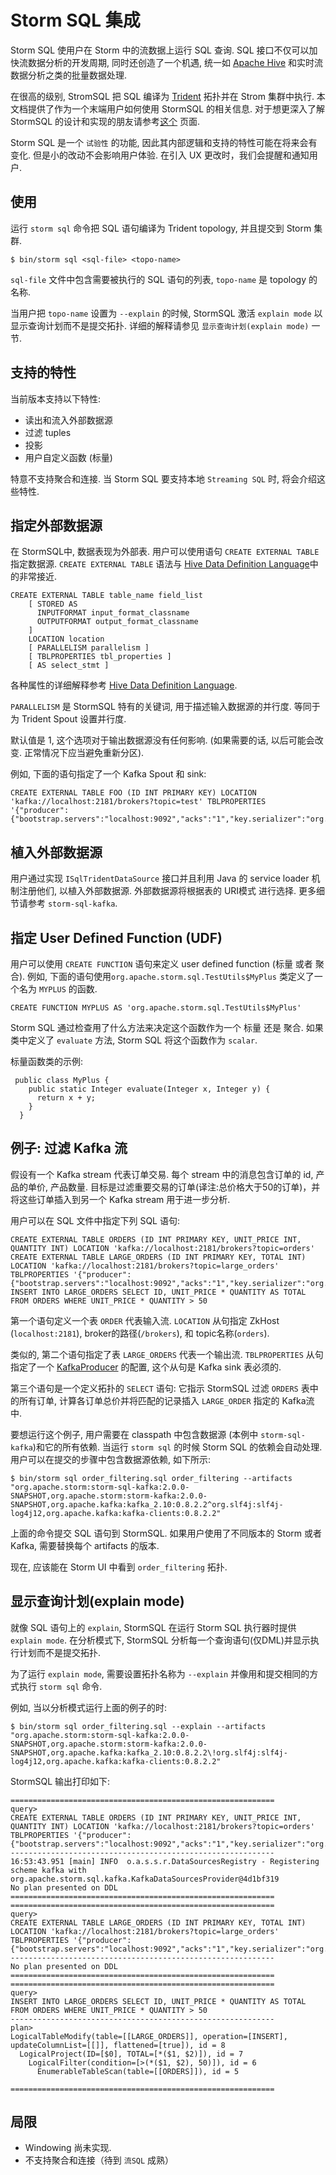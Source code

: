 # Storm SQL 集成

Storm SQL 使用户在 Storm 中的流数据上运行 SQL 查询. SQL 接口不仅可以加快流数据分析的开发周期, 同时还创造了一个机遇, 统一如 [Apache Hive](///hive.apache.org) 和实时流数据分析之类的批量数据处理.

在很高的级别, StromSQL 把 SQL 编译为 [Trident](Trident-API-Overview.html) 拓扑并在 Strom 集群中执行. 本文档提供了作为一个末端用户如何使用 StormSQL 的相关信息. 对于想更深入了解 StormSQL 的设计和实现的朋友请参考[这个](storm-sql-internal.html) 页面.

Storm SQL 是一个 `试验性` 的功能, 因此其内部逻辑和支持的特性可能在将来会有变化. 但是小的改动不会影响用户体验. 在引入 UX 更改时，我们会提醒和通知用户.

## 使用

运行 `storm sql` 命令把 SQL 语句编译为 Trident topology, 并且提交到 Storm 集群.

```
$ bin/storm sql <sql-file> <topo-name> 
```

`sql-file` 文件中包含需要被执行的 SQL 语句的列表, `topo-name` 是 topology 的名称.

当用户把 `topo-name` 设置为 `--explain` 的时候, StormSQL 激活 `explain mode` 以显示查询计划而不是提交拓扑. 详细的解释请参见 `显示查询计划(explain mode)` 一节.

## 支持的特性

当前版本支持以下特性:

*   读出和流入外部数据源
*   过滤 tuples
*   投影
*   用户自定义函数 (标量)

特意不支持聚合和连接. 当 Storm SQL 要支持本地 `Streaming SQL` 时, 将会介绍这些特性.

## 指定外部数据源

在 StormSQL中, 数据表现为外部表. 用户可以使用语句 `CREATE EXTERNAL TABLE` 指定数据源. `CREATE EXTERNAL TABLE` 语法与 [Hive Data Definition Language](https://cwiki.apache.org/confluence/display/Hive/LanguageManual+DDL)中的非常接近.

```
CREATE EXTERNAL TABLE table_name field_list
    [ STORED AS
      INPUTFORMAT input_format_classname
      OUTPUTFORMAT output_format_classname
    ]
    LOCATION location
    [ PARALLELISM parallelism ]
    [ TBLPROPERTIES tbl_properties ]
    [ AS select_stmt ] 
```

各种属性的详细解释参考 [Hive Data Definition Language](https://cwiki.apache.org/confluence/display/Hive/LanguageManual+DDL).

`PARALLELISM` 是 StormSQL 特有的关键词, 用于描述输入数据源的并行度. 等同于为 Trident Spout 设置并行度.

默认值是 1, 这个选项对于输出数据源没有任何影响. (如果需要的话, 以后可能会改变. 正常情况下应当避免重新分区).

例如, 下面的语句指定了一个 Kafka Spout 和 sink:

```
CREATE EXTERNAL TABLE FOO (ID INT PRIMARY KEY) LOCATION 'kafka://localhost:2181/brokers?topic=test' TBLPROPERTIES '{"producer":{"bootstrap.servers":"localhost:9092","acks":"1","key.serializer":"org.apache.org.apache.storm.kafka.IntSerializer","value.serializer":"org.apache.org.apache.storm.kafka.ByteBufferSerializer"}}' 
```

## 植入外部数据源

用户通过实现 `ISqlTridentDataSource` 接口并且利用 Java 的 service loader 机制注册他们, 以植入外部数据源. 外部数据源将根据表的 URI模式 进行选择. 更多细节请参考 `storm-sql-kafka`.

## 指定 User Defined Function (UDF)

用户可以使用 `CREATE FUNCTION` 语句来定义 user defined function (标量 或者 聚合). 例如, 下面的语句使用`org.apache.storm.sql.TestUtils$MyPlus` 类定义了一个名为 `MYPLUS` 的函数.

```
CREATE FUNCTION MYPLUS AS 'org.apache.storm.sql.TestUtils$MyPlus' 
```

Storm SQL 通过检查用了什么方法来决定这个函数作为一个 标量 还是 聚合. 如果类中定义了 `evaluate` 方法, Storm SQL 将这个函数作为 `scalar`.

标量函数类的示例:

```
 public class MyPlus {
    public static Integer evaluate(Integer x, Integer y) {
      return x + y;
    }
  } 
```

## 例子: 过滤 Kafka 流

假设有一个 Kafka stream 代表订单交易. 每个 stream 中的消息包含订单的 id, 产品的单价, 产品数量. 目标是过滤重要交易的订单(译注:总价格大于50的订单)，并将这些订单插入到另一个 Kafka stream 用于进一步分析.

用户可以在 SQL 文件中指定下列 SQL 语句:

```
CREATE EXTERNAL TABLE ORDERS (ID INT PRIMARY KEY, UNIT_PRICE INT, QUANTITY INT) LOCATION 'kafka://localhost:2181/brokers?topic=orders'
CREATE EXTERNAL TABLE LARGE_ORDERS (ID INT PRIMARY KEY, TOTAL INT) LOCATION 'kafka://localhost:2181/brokers?topic=large_orders' TBLPROPERTIES '{"producer":{"bootstrap.servers":"localhost:9092","acks":"1","key.serializer":"org.apache.org.apache.storm.kafka.IntSerializer","value.serializer":"org.apache.org.apache.storm.kafka.ByteBufferSerializer"}}'
INSERT INTO LARGE_ORDERS SELECT ID, UNIT_PRICE * QUANTITY AS TOTAL FROM ORDERS WHERE UNIT_PRICE * QUANTITY > 50 
```

第一个语句定义一个表 `ORDER` 代表输入流. `LOCATION` 从句指定 ZkHost (`localhost:2181`), broker的路径(`/brokers`), 和 topic名称(`orders`).

类似的, 第二个语句指定了表 `LARGE_ORDERS` 代表一个输出流. `TBLPROPERTIES` 从句指定了一个 [KafkaProducer](http://kafka.apache.org/documentation.html#producerconfigs) 的配置, 这个从句是 Kafka sink 表必须的.

第三个语句是一个定义拓扑的 `SELECT` 语句: 它指示 StormSQL 过滤 `ORDERS` 表中的所有订单, 计算各订单总价并将匹配的记录插入 `LARGE_ORDER` 指定的 Kafka流 中.

要想运行这个例子, 用户需要在 classpath 中包含数据源 (本例中 `storm-sql-kafka`)和它的所有依赖. 当运行 `storm sql` 的时候 Storm SQL 的依赖会自动处理. 用户可以在提交的步骤中包含数据源依赖, 如下所示:

```
$ bin/storm sql order_filtering.sql order_filtering --artifacts "org.apache.storm:storm-sql-kafka:2.0.0-SNAPSHOT,org.apache.storm:storm-kafka:2.0.0-SNAPSHOT,org.apache.kafka:kafka_2.10:0.8.2.2^org.slf4j:slf4j-log4j12,org.apache.kafka:kafka-clients:0.8.2.2" 
```

上面的命令提交 SQL 语句到 StormSQL. 如果用户使用了不同版本的 Storm 或者 Kafka, 需要替换每个 artifacts 的版本.

现在, 应该能在 Storm UI 中看到 `order_filtering` 拓扑.

## 显示查询计划(explain mode)

就像 SQL 语句上的 `explain`, StormSQL 在运行 Storm SQL 执行器时提供 `explain mode`. 在分析模式下, StormSQL 分析每一个查询语句(仅DML)并显示执行计划而不是提交拓扑.

为了运行 `explain mode`, 需要设置拓扑名称为 `--explain` 并像用和提交相同的方式执行 `storm sql` 命令.

例如, 当以分析模式运行上面的例子的时:

```
$ bin/storm sql order_filtering.sql --explain --artifacts "org.apache.storm:storm-sql-kafka:2.0.0-SNAPSHOT,org.apache.storm:storm-kafka:2.0.0-SNAPSHOT,org.apache.kafka:kafka_2.10:0.8.2.2\!org.slf4j:slf4j-log4j12,org.apache.kafka:kafka-clients:0.8.2.2" 
```

StormSQL 输出打印如下:

```
===========================================================
query>
CREATE EXTERNAL TABLE ORDERS (ID INT PRIMARY KEY, UNIT_PRICE INT, QUANTITY INT) LOCATION 'kafka://localhost:2181/brokers?topic=orders' TBLPROPERTIES '{"producer":{"bootstrap.servers":"localhost:9092","acks":"1","key.serializer":"org.apache.storm.kafka.IntSerializer","value.serializer":"org.apache.storm.kafka.ByteBufferSerializer"}}'
-----------------------------------------------------------
16:53:43.951 [main] INFO  o.a.s.s.r.DataSourcesRegistry - Registering scheme kafka with org.apache.storm.sql.kafka.KafkaDataSourcesProvider@4d1bf319
No plan presented on DDL
===========================================================
===========================================================
query>
CREATE EXTERNAL TABLE LARGE_ORDERS (ID INT PRIMARY KEY, TOTAL INT) LOCATION 'kafka://localhost:2181/brokers?topic=large_orders' TBLPROPERTIES '{"producer":{"bootstrap.servers":"localhost:9092","acks":"1","key.serializer":"org.apache.storm.kafka.IntSerializer","value.serializer":"org.apache.storm.kafka.ByteBufferSerializer"}}'
-----------------------------------------------------------
No plan presented on DDL
===========================================================
===========================================================
query>
INSERT INTO LARGE_ORDERS SELECT ID, UNIT_PRICE * QUANTITY AS TOTAL FROM ORDERS WHERE UNIT_PRICE * QUANTITY > 50
-----------------------------------------------------------
plan>
LogicalTableModify(table=[[LARGE_ORDERS]], operation=[INSERT], updateColumnList=[[]], flattened=[true]), id = 8
  LogicalProject(ID=[$0], TOTAL=[*($1, $2)]), id = 7
    LogicalFilter(condition=[>(*($1, $2), 50)]), id = 6
      EnumerableTableScan(table=[[ORDERS]]), id = 5

=========================================================== 
```

## 局限

*   Windowing 尚未实现.
*   不支持聚合和连接（待到 `流SQL` 成熟）